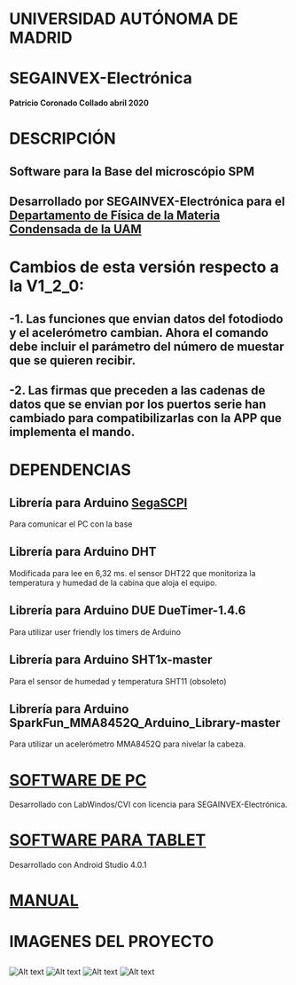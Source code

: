# UNIVERSIDAD AUTÓNOMA DE MADRID
# SEGAINVEX-Electrónica
**Patricio Coronado Collado abril 2020**
# DESCRIPCIÓN
## Software para la Base del microscópio SPM 
## Desarrollado por SEGAINVEX-Electrónica para el [Departamento de Física de la Materia Condensada de la UAM](https://www.fmc.uam.es/research/nano-spm-lab/)

# Cambios de esta versión respecto a la V1_2_0:
## -1. Las funciones que envian datos del fotodiodo y el acelerómetro cambian. Ahora el comando debe incluir el parámetro del número de muestar que se quieren recibir.
## -2. Las firmas que preceden a las cadenas de datos que se envian por los puertos serie han cambiado para compatibilizarlas con la APP que implementa el mando.    


## 
# DEPENDENCIAS

## Librería para Arduino [SegaSCPI](https://github.com/PatricioCoronado/SegaSCPI)

 Para comunicar el PC con la base
## Librería para Arduino DHT

Modificada para lee en 6,32 ms. el sensor DHT22 que monitoriza la temperatura y humedad de la cabina que aloja el equipo.
## Librería para Arduino DUE DueTimer-1.4.6

Para utilizar user friendly los timers de Arduino 
## Librería para Arduino SHT1x-master

Para el sensor de humedad y temperatura SHT11 (obsoleto)
## Librería para Arduino SparkFun_MMA8452Q_Arduino_Library-master
Para utilizar un acelerómetro MMA8452Q para nivelar la cabeza.

# [SOFTWARE DE PC](https://github.com/PatricioCoronado/Base-SPM-CVI)
Desarrollado con LabWindos/CVI con licencia para SEGAINVEX-Electrónica.

# [SOFTWARE PARA TABLET](https://github.com/PatricioCoronado/Base-SPM-tablet)
Desarrollado con Android Studio 4.0.1

# [MANUAL](https://github.com/PatricioCoronado/Base-SPM-Arduino-DUE/blob/V1_2_1/ficheros/Manual.pdf)
## 
# IMAGENES DEL PROYECTO
##
![Alt text](https://github.com/PatricioCoronado/Base-SPM-Arduino-DUE/blob/V1_2_1/ficheros/imagen1.png "primer prototipo")
![Alt text](https://github.com/PatricioCoronado/Base-SPM-Arduino-DUE/blob/V1_2_1/ficheros/imagen2.png "PCB_A")
![Alt text](https://github.com/PatricioCoronado/Base-SPM-Arduino-DUE/blob/V1_2_1/ficheros/imagen4.png "backplane")
![Alt text](https://github.com/PatricioCoronado/Base-SPM-Arduino-DUE/blob/V1_2_1/ficheros/imagen3.png "sistema midiendo")
